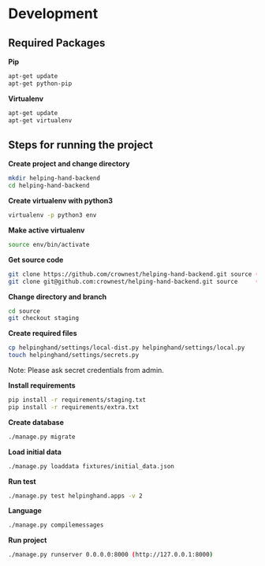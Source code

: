 # Development


## Required Packages

**Pip**
```bash
apt-get update
apt-get python-pip
```

**Virtualenv**
```bash
apt-get update
apt-get virtualenv
```


## Steps for running the project

**Create project and change directory**
```bash
mkdir helping-hand-backend
cd helping-hand-backend
```

**Create virtualenv with python3**
```bash
virtualenv -p python3 env
```

**Make active virtualenv**
```bash
source env/bin/activate
```

**Get source code**
```bash
git clone https://github.com/crownest/helping-hand-backend.git source (Use HTTPS)
git clone git@github.com:crownest/helping-hand-backend.git source     (Use SSH)
```

**Change directory and branch**
```bash
cd source
git checkout staging
```

**Create required files**
```bash
cp helpinghand/settings/local-dist.py helpinghand/settings/local.py
touch helpinghand/settings/secrets.py
```

Note: Please ask secret credentials from admin.

**Install requirements**
```bash
pip install -r requirements/staging.txt
pip install -r requirements/extra.txt
```

**Create database**
```bash
./manage.py migrate
```

**Load initial data**
```bash
./manage.py loaddata fixtures/initial_data.json
```

**Run test**
```bash
./manage.py test helpinghand.apps -v 2
```

**Language**
```bash
./manage.py compilemessages
```

**Run project**
```bash
./manage.py runserver 0.0.0.0:8000 (http://127.0.0.1:8000)
```
